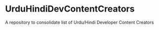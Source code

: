 # UrduHindiDevContentCreators
A repository to consolidate list of Urdu/Hindi Developer Content Creators
